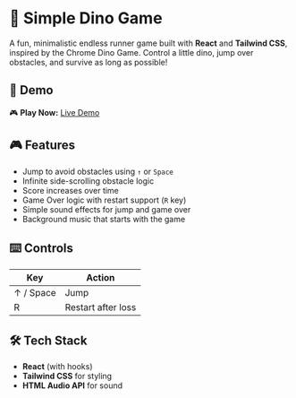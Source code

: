 # 🦖 Simple Dino Game

A fun, minimalistic endless runner game built with **React** and **Tailwind CSS**, inspired by the Chrome Dino Game. Control a little dino, jump over obstacles, and survive as long as possible!

## 🚀 Demo

🎮 **Play Now:** [Live Demo](https://dino-game-flax.vercel.app/)

## 🎮 Features

- Jump to avoid obstacles using `↑` or `Space`
- Infinite side-scrolling obstacle logic
- Score increases over time
- Game Over logic with restart support (`R` key)
- Simple sound effects for jump and game over
- Background music that starts with the game

## ⌨️ Controls

| Key       | Action             |
| --------- | ------------------ |
| ↑ / Space | Jump               |
| R         | Restart after loss |

## 🛠️ Tech Stack

- **React** (with hooks)
- **Tailwind CSS** for styling
- **HTML Audio API** for sound
